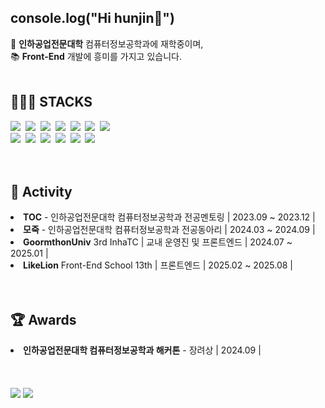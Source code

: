 <h2>console.log("Hi hunjin👋")</h2>

<div align="left">
    🏫 <strong>인하공업전문대학</strong> 컴퓨터정보공학과에 재학중이며,<br>
    📚 <strong>Front-End</strong> 개발에 흥미를 가지고 있습니다.
</div>
</br>
<div align=left>
	<h2>👨🏻‍💻 STACKS </h2>
</div>
<div align="left">
	<img src="https://img.shields.io/badge/react-20232a.svg?style=for-the-badge&logo=react&logoColor=61DAFB" />&nbsp
  	<img src="https://img.shields.io/badge/javascript-F7DF1E.svg?style=for-the-badge&logo=javascript&logoColor=20232a" />&nbsp
  	<img src="https://img.shields.io/badge/html5-E34F26.svg?style=for-the-badge&logo=html5&logoColor=white" />&nbsp
	<img src="https://img.shields.io/badge/css3-1572B6.svg?style=for-the-badge&logo=css3&logoColor=white" />&nbsp
	<img src="https://img.shields.io/badge/tailwindcss-1daabb.svg?style=for-the-badge&logo=tailwind-css&logoColor=white" />&nbsp
 	<img src="https://img.shields.io/badge/Node.js-5FA04E.svg?style=for-the-badge&logo=nodedotjs&logoColor=white" />&nbsp
	<img src="https://img.shields.io/badge/MongoDB-47A248.svg?style=for-the-badge&logo=MongoDB&logoColor=white" />&nbsp
	</br>
 	<img src="https://img.shields.io/badge/git-F05033.svg?style=for-the-badge&logo=git&logoColor=white" />&nbsp
  	<img src="https://img.shields.io/badge/github-181717.svg?style=for-the-badge&logo=github&logoColor=white" />&nbsp
	<img src="https://img.shields.io/badge/Postman-FF6C37.svg?style=for-the-badge&logo=Postman&logoColor=white" />&nbsp
	<img src="https://img.shields.io/badge/VSCode-3E8DCC.svg?style=for-the-badge&logo=visual-studio-code&logoColor=22ABF3" />&nbsp
  	<img src="https://img.shields.io/badge/Notion-F3F3F3.svg?style=for-the-badge&logo=notion&logoColor=black" />&nbsp
	<img src="https://img.shields.io/badge/figma-F24E1E.svg?style=for-the-badge&logo=figma&logoColor=white" />&nbsp

</div>
</div>
</br></br>
<div align=left>
	<h2>👥 Activity</h2>
</div>
<div align=left>
	<li><strong>TOC</strong> - 인하공업전문대학 컴퓨터정보공학과 전공멘토링 | 2023.09 ~ 2023.12 | </li>
	<li><strong>모죽</strong> - 인하공업전문대학 컴퓨터정보공학과 전공동아리 | 2024.03 ~ 2024.09 | </li>
	<li><strong>GoormthonUniv</strong> 3rd InhaTC | 교내 운영진 및 프론트엔드 | 2024.07 ~ 2025.01 |</li>
	<li><strong>LikeLion</strong> Front-End School 13th | 프론트엔드 | 2025.02 ~ 2025.08 |</li>
</div>
</br></br>
<div align=left>
	<h2>🏆 Awards</h2>
</div>
<div align=left>
	<li><strong>인하공업전문대학 컴퓨터정보공학과 해커톤</strong> - 장려상  | 2024.09 | </li>
</div>
</br></br>
<div align=left>
	<br>
	<img src="https://github-readme-stats.vercel.app/api?username=huniversal&show_icons=true">
	<img src="https://github-readme-stats.vercel.app/api/top-langs/?username=huniversal&layout=compact">
</div>


 


